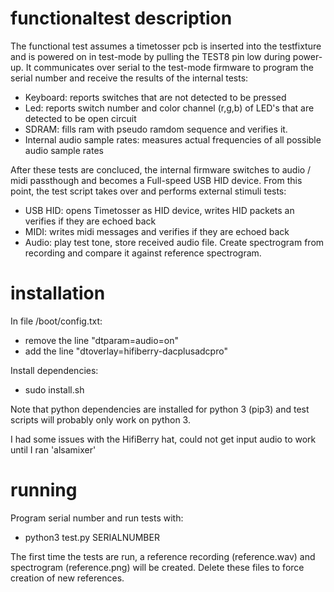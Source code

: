# functionaltest description

The functional test assumes a timetosser pcb is inserted into the testfixture and is powered on in test-mode by pulling the TEST8 pin low during power-up.
It communicates over serial to the test-mode firmware to program the serial number and receive the results of the internal tests:
- Keyboard: reports switches that are not detected to be pressed
- Led: reports switch number and color channel (r,g,b) of LED's that are detected to be open circuit
- SDRAM: fills ram with pseudo ramdom sequence and verifies it.
- Internal audio sample rates: measures actual frequencies of all possible audio sample rates

After these tests are concluced, the internal firmware switches to audio / midi passthough and becomes a Full-speed USB HID device.
From this point, the test script takes over and performs external stimuli tests:
- USB HID: opens Timetosser as HID device, writes HID packets an verifies if they are echoed back
- MIDI: writes midi messages and verifies if they are echoed back
- Audio: play test tone, store received audio file. Create spectrogram from recording and compare it against reference spectrogram.

# installation

In file /boot/config.txt:
- remove the line "dtparam=audio=on"
- add the line "dtoverlay=hifiberry-dacplusadcpro"

Install dependencies:
- sudo install.sh

Note that python dependencies are installed for python 3 (pip3) and test scripts will
probably only work on python 3.

I had some issues with the HifiBerry hat, could not get input audio to work until I ran 'alsamixer'

# running

Program serial number and run tests with:
- python3 test.py SERIALNUMBER

The first time the tests are run, a reference recording (reference.wav) and spectrogram (reference.png) will be created.
Delete these files to force creation of new references.

